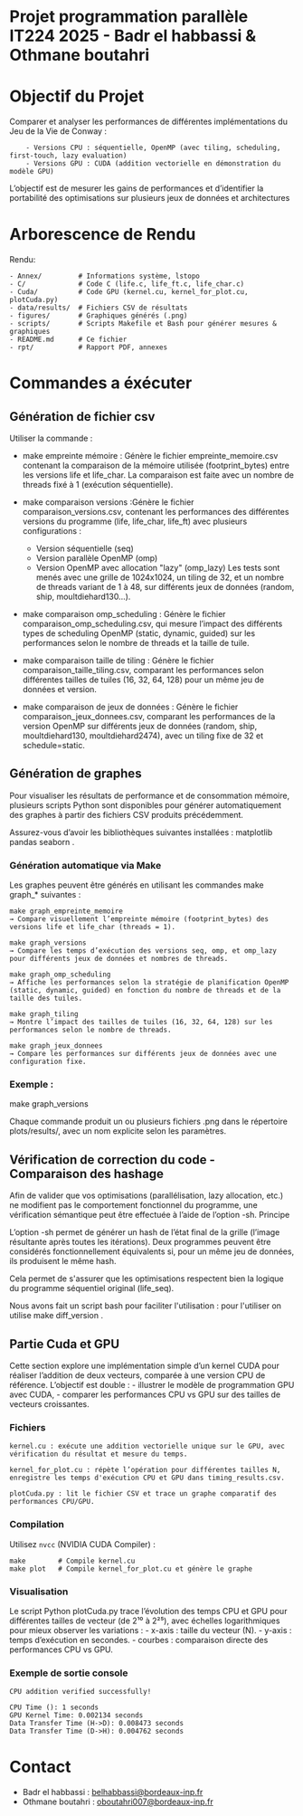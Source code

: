 
# Projet programmation parallèle IT224 2025 - Badr el habbassi & Othmane boutahri 

# Objectif du Projet

Comparer et analyser les performances de différentes implémentations du Jeu de la Vie de Conway :

        - Versions CPU : séquentielle, OpenMP (avec tiling, scheduling, first-touch, lazy evaluation)
        - Versions GPU : CUDA (addition vectorielle en démonstration du modèle GPU)

L’objectif est de mesurer les gains de performances et d’identifier la portabilité des optimisations sur plusieurs jeux de données et architectures



# Arborescence de Rendu 
Rendu:

```
- Annex/         # Informations système, lstopo
- C/             # Code C (life.c, life_ft.c, life_char.c)
- Cuda/          # Code GPU (kernel.cu, kernel_for_plot.cu, plotCuda.py)
- data/results/  # Fichiers CSV de résultats
- figures/       # Graphiques générés (.png)
- scripts/       # Scripts Makefile et Bash pour générer mesures & graphiques
- README.md      # Ce fichier
- rpt/           # Rapport PDF, annexes
```




# Commandes a éxécuter 


## Génération de fichier csv 
Utiliser la commande :
- make empreinte mémoire : Génère le fichier empreinte_memoire.csv contenant la comparaison de la mémoire utilisée (footprint_bytes) entre les versions life et life_char.
La comparaison est faite avec un nombre de threads fixé à 1 (exécution séquentielle).
- make comparaison versions :Génère le fichier comparaison_versions.csv, contenant les performances des différentes versions du programme (life, life_char, life_ft) avec plusieurs configurations :
    - Version séquentielle (seq)
    - Version parallèle OpenMP (omp)
    - Version OpenMP avec allocation "lazy" (omp_lazy)
Les tests sont menés avec une grille de 1024x1024, un tiling de 32, et un nombre de threads variant de 1 à 48, sur différents jeux de données (random, ship, moultdiehard130...).

- make comparaison omp_scheduling : Génère le fichier comparaison_omp_scheduling.csv, qui mesure l’impact des différents types de scheduling OpenMP (static, dynamic, guided) sur les performances selon le nombre de threads et la taille de tuile.

- make comparaison taille de tiling  : Génère le fichier comparaison_taille_tiling.csv, comparant les performances selon différentes tailles de tuiles (16, 32, 64, 128) pour un même jeu de données et version.

- make comparaison de jeux de données : Génère le fichier comparaison_jeux_donnees.csv, comparant les performances de la version OpenMP sur différents jeux de données (random, ship, moultdiehard130, moultdiehard2474), avec un tiling fixe de 32 et schedule=static.

## Génération de graphes 
Pour visualiser les résultats de performance et de consommation mémoire, plusieurs scripts Python sont disponibles pour générer automatiquement des graphes à partir des fichiers CSV produits précédemment.

Assurez-vous d’avoir les bibliothèques suivantes installées : matplotlib pandas seaborn .

### Génération automatique via Make

Les graphes peuvent être générés en utilisant les commandes make graph_* suivantes :

    make graph_empreinte_memoire
    → Compare visuellement l’empreinte mémoire (footprint_bytes) des versions life et life_char (threads = 1).

    make graph_versions
    → Compare les temps d’exécution des versions seq, omp, et omp_lazy pour différents jeux de données et nombres de threads.

    make graph_omp_scheduling
    → Affiche les performances selon la stratégie de planification OpenMP (static, dynamic, guided) en fonction du nombre de threads et de la taille des tuiles.

    make graph_tiling
    → Montre l’impact des tailles de tuiles (16, 32, 64, 128) sur les performances selon le nombre de threads.

    make graph_jeux_donnees
    → Compare les performances sur différents jeux de données avec une configuration fixe.

### Exemple : 

make graph_versions

Chaque commande produit un ou plusieurs fichiers .png dans le répertoire plots/results/, avec un nom explicite selon les paramètres.





## Vérification de correction du code - Comparaison des hashage 

Afin de valider que vos optimisations (parallélisation, lazy allocation, etc.) ne modifient pas le comportement fonctionnel du programme, une vérification sémantique peut être effectuée à l’aide de l’option -sh.
Principe

L’option -sh permet de générer un hash de l’état final de la grille (l’image résultante après toutes les itérations). Deux programmes peuvent être considérés fonctionnellement équivalents si, pour un même jeu de données, ils produisent le même hash.

Cela permet de s'assurer que les optimisations respectent bien la logique du programme séquentiel original (life_seq).

Nous avons fait un script bash pour faciliter l'utilisation :  pour l'utiliser on utilise make diff_version .


## Partie Cuda et GPU 

Cette section explore une implémentation simple d’un kernel CUDA pour réaliser l’addition de deux vecteurs, comparée à une version CPU de référence. L’objectif est double :
    - illustrer le modèle de programmation GPU avec CUDA,
    - comparer les performances CPU vs GPU sur des tailles de vecteurs croissantes.


### Fichiers

    kernel.cu : exécute une addition vectorielle unique sur le GPU, avec vérification du résultat et mesure du temps.

    kernel_for_plot.cu : répète l’opération pour différentes tailles N, enregistre les temps d'exécution CPU et GPU dans timing_results.csv.

    plotCuda.py : lit le fichier CSV et trace un graphe comparatif des performances CPU/GPU.


### Compilation


Utilisez `nvcc` (NVIDIA CUDA Compiler) :

```
make        # Compile kernel.cu
make plot   # Compile kernel_for_plot.cu et génère le graphe
```


### Visualisation

Le script Python plotCuda.py trace l’évolution des temps CPU et GPU pour différentes tailles de vecteur (de 2¹⁰ à 2²⁵), avec échelles logarithmiques pour mieux observer les variations :
    - x-axis : taille du vecteur (N).
    - y-axis : temps d’exécution en secondes.
    - courbes : comparaison directe des performances CPU vs GPU.


### Exemple de sortie console

    CPU addition verified successfully!

    CPU Time (): 1 seconds
    GPU Kernel Time: 0.002134 seconds
    Data Transfer Time (H->D): 0.008473 seconds
    Data Transfer Time (D->H): 0.004762 seconds



# Contact 
- Badr el habbassi : belhabbassi@bordeaux-inp.fr
- Othmane boutahri : oboutahri007@bordeaux-inp.fr